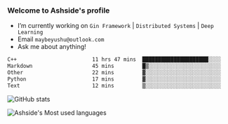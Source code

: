 ### Welcome to Ashside's profile

- I’m currently working on `Gin Framework` | `Distributed Systems` | `Deep Learning`
- Email `maybeyushu@outlook.com`
- Ask me about anything!

<!--START_SECTION:waka-->

```txt
C++                        11 hrs 47 mins  █████████████████████░░░░   83.41 %
Markdown                   45 mins         █▒░░░░░░░░░░░░░░░░░░░░░░░   05.33 %
Other                      22 mins         ▓░░░░░░░░░░░░░░░░░░░░░░░░   02.68 %
Python                     17 mins         ▓░░░░░░░░░░░░░░░░░░░░░░░░   02.08 %
Text                       12 mins         ▒░░░░░░░░░░░░░░░░░░░░░░░░   01.50 %
```

<!--END_SECTION:waka-->

![GitHub stats](https://github-readme-stats.vercel.app/api?username=Ashside)

![Ashside's Most used languages](https://github-readme-stats.vercel.app/api/top-langs/?username=Ashside&layout=compact&hide_border=true&langs_count=10)


